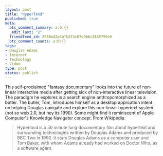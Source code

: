 ```yaml
---
layout: post
title: "Hyperland"
published: true
meta:
  btc_comment_summary: a:0:{}
  _edit_last: "2"
  friendfeed_id: 3950a42a4bfb8f4c67e9bbc3485790e0
  btc_comment_counts: a:0:{}
tags:
- Douglas Adams
- Internet
- Technology
- Video
type: post
status: publish
---
```

This self-proclaimed "fantasy documentary" looks into the future of non-linear interactive media after getting sick of non-interactive linear television. The paradigm he explores is a search engine anthropomorphized as a butler. The butler, Tom, introduces himself as a desktop application intent on helping Douglas navigate and explore this non-linear hypertext system (not so web 2.0, but hey its 1990). Some might find it reminiscent of Apple Computer's Knowledge Navigator concept. From Wikipedia:

> Hyperland is a 50 minute long documentary film about hypertext and surrounding technologies written by Douglas Adams and produced by BBC Two in 1990. It stars Douglas Adams as a computer user and Tom Baker, with whom Adams already had worked on Doctor Who, as a software agent.
